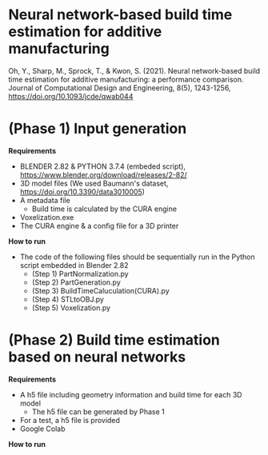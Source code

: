 # Neural network-based build time estimation for additive manufacturing 
Oh, Y., Sharp, M., Sprock, T., & Kwon, S. (2021). Neural network-based build time estimation for additive manufacturing: a performance comparison. Journal of Computational Design and Engineering, 8(5), 1243-1256, https://doi.org/10.1093/jcde/qwab044


# (Phase 1) Input generation

**Requirements**
* BLENDER 2.82 & PYTHON 3.7.4 (embeded script), https://www.blender.org/download/releases/2-82/
* 3D model files (We used Baumann's dataset, https://doi.org/10.3390/data3010005) 
* A metadata file 
  - Build time is calculated by the CURA engine
* Voxelization.exe 
* The CURA engine & a config file for a 3D printer

**How to run**

* The code of the following files should be sequentially run in the Python script embedded in Blender 2.82
  - (Step 1) PartNormalization.py
  - (Step 2) PartGeneration.py
  - (Step 3) BuildTimeCaluculation(CURA).py
  - (Step 4) STLtoOBJ.py 
  - (Step 5) Voxelization.py 

# (Phase 2) Build time estimation based on neural networks

**Requirements**
* A h5 file including geometry information and build time for each 3D model
  - The h5 file can be generated by Phase 1
* For a test, a h5 file is provided 
* Google Colab

**How to run**
